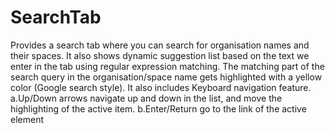 # SearchTab
Provides a search tab where you can search for organisation names and their spaces.
It also shows dynamic suggestion list based on the text we enter in the tab using regular expression matching.
The matching part of the search query in the organisation/space name gets highlighted with a yellow color (Google search style).
It also includes Keyboard navigation feature.
a.Up/Down arrows navigate up and down in the list, and move the highlighting of the active  item.
b.Enter/Return go to the link of the active element
  

